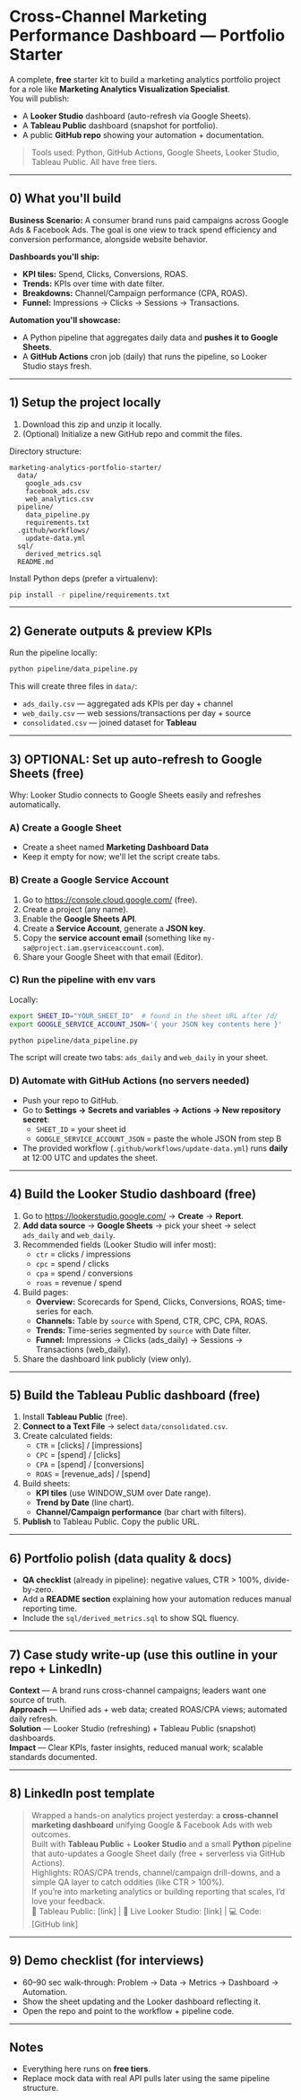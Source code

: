 
# Cross-Channel Marketing Performance Dashboard — Portfolio Starter

A complete, **free** starter kit to build a marketing analytics portfolio project for a role like **Marketing Analytics Visualization Specialist**.  
You will publish:
- A **Looker Studio** dashboard (auto-refresh via Google Sheets).
- A **Tableau Public** dashboard (snapshot for portfolio).
- A public **GitHub repo** showing your automation + documentation.

> Tools used: Python, GitHub Actions, Google Sheets, Looker Studio, Tableau Public. All have free tiers.

---

## 0) What you'll build

**Business Scenario:** A consumer brand runs paid campaigns across Google Ads & Facebook Ads. The goal is one view to track spend efficiency and conversion performance, alongside website behavior.

**Dashboards you'll ship:**  
- **KPI tiles:** Spend, Clicks, Conversions, ROAS.  
- **Trends:** KPIs over time with date filter.  
- **Breakdowns:** Channel/Campaign performance (CPA, ROAS).  
- **Funnel:** Impressions → Clicks → Sessions → Transactions.

**Automation you'll showcase:**  
- A Python pipeline that aggregates daily data and **pushes it to Google Sheets**.  
- A **GitHub Actions** cron job (daily) that runs the pipeline, so Looker Studio stays fresh.

---

## 1) Setup the project locally

1. Download this zip and unzip it locally.  
2. (Optional) Initialize a new GitHub repo and commit the files.

Directory structure:
```
marketing-analytics-portfolio-starter/
  data/
    google_ads.csv
    facebook_ads.csv
    web_analytics.csv
  pipeline/
    data_pipeline.py
    requirements.txt
  .github/workflows/
    update-data.yml
  sql/
    derived_metrics.sql
  README.md
```

Install Python deps (prefer a virtualenv):
```bash
pip install -r pipeline/requirements.txt
```

---

## 2) Generate outputs & preview KPIs

Run the pipeline locally:
```bash
python pipeline/data_pipeline.py
```
This will create three files in `data/`:
- `ads_daily.csv` — aggregated ads KPIs per day + channel
- `web_daily.csv` — web sessions/transactions per day + source
- `consolidated.csv` — joined dataset for **Tableau**

---

## 3) OPTIONAL: Set up auto-refresh to Google Sheets (free)

Why: Looker Studio connects to Google Sheets easily and refreshes automatically.

### A) Create a Google Sheet
- Create a sheet named **Marketing Dashboard Data**
- Keep it empty for now; we'll let the script create tabs.

### B) Create a Google Service Account
1. Go to https://console.cloud.google.com/ (free).
2. Create a project (any name).
3. Enable the **Google Sheets API**.
4. Create a **Service Account**, generate a **JSON key**.
5. Copy the **service account email** (something like `my-sa@project.iam.gserviceaccount.com`).
6. Share your Google Sheet with that email (Editor).

### C) Run the pipeline with env vars
Locally:
```bash
export SHEET_ID="YOUR_SHEET_ID"  # found in the sheet URL after /d/
export GOOGLE_SERVICE_ACCOUNT_JSON='{ your JSON key contents here }'

python pipeline/data_pipeline.py
```
The script will create two tabs: `ads_daily` and `web_daily` in your sheet.

### D) Automate with GitHub Actions (no servers needed)
- Push your repo to GitHub.
- Go to **Settings → Secrets and variables → Actions → New repository secret**:
  - `SHEET_ID` = your sheet id
  - `GOOGLE_SERVICE_ACCOUNT_JSON` = paste the whole JSON from step B
- The provided workflow (`.github/workflows/update-data.yml`) runs **daily** at 12:00 UTC and updates the sheet.

---

## 4) Build the **Looker Studio** dashboard (free)

1. Go to https://lookerstudio.google.com/ → **Create** → **Report**.  
2. **Add data source** → **Google Sheets** → pick your sheet → select `ads_daily` and `web_daily`.  
3. Recommended fields (Looker Studio will infer most):
   - `ctr` = clicks / impressions
   - `cpc` = spend / clicks
   - `cpa` = spend / conversions
   - `roas` = revenue / spend
4. Build pages:
   - **Overview:** Scorecards for Spend, Clicks, Conversions, ROAS; time-series for each.
   - **Channels:** Table by `source` with Spend, CTR, CPC, CPA, ROAS.
   - **Trends:** Time-series segmented by `source` with Date filter.
   - **Funnel:** Impressions → Clicks (ads_daily) → Sessions → Transactions (web_daily).
5. Share the dashboard link publicly (view only).

---

## 5) Build the **Tableau Public** dashboard (free)

1. Install **Tableau Public** (free).  
2. **Connect to a Text File** → select `data/consolidated.csv`.  
3. Create calculated fields:
   - `CTR` = [clicks] / [impressions]
   - `CPC` = [spend] / [clicks]
   - `CPA` = [spend] / [conversions]
   - `ROAS` = [revenue_ads] / [spend]
4. Build sheets:
   - **KPI tiles** (use WINDOW_SUM over Date range).
   - **Trend by Date** (line chart).
   - **Channel/Campaign performance** (bar chart with filters).
5. **Publish** to Tableau Public. Copy the public URL.

---

## 6) Portfolio polish (data quality & docs)

- **QA checklist** (already in pipeline): negative values, CTR > 100%, divide-by-zero.  
- Add a **README section** explaining how your automation reduces manual reporting time.  
- Include the `sql/derived_metrics.sql` to show SQL fluency.

---

## 7) Case study write-up (use this outline in your repo + LinkedIn)

**Context** — A brand runs cross-channel campaigns; leaders want one source of truth.  
**Approach** — Unified ads + web data; created ROAS/CPA views; automated daily refresh.  
**Solution** — Looker Studio (refreshing) + Tableau Public (snapshot) dashboards.  
**Impact** — Clear KPIs, faster insights, reduced manual work; scalable standards documented.

---

## 8) LinkedIn post template

> Wrapped a hands-on analytics project yesterday: a **cross-channel marketing dashboard** unifying Google & Facebook Ads with web outcomes.  
> Built with **Tableau Public** + **Looker Studio** and a small **Python** pipeline that auto-updates a Google Sheet daily (free + serverless via GitHub Actions).  
> Highlights: ROAS/CPA trends, channel/campaign drill-downs, and a simple QA layer to catch oddities (like CTR > 100%).  
> If you’re into marketing analytics or building reporting that scales, I’d love your feedback.  
> 🔗 Tableau Public: [link] | 🔗 Live Looker Studio: [link] | 💻 Code: [GitHub link]

---

## 9) Demo checklist (for interviews)

- 60–90 sec walk-through: Problem → Data → Metrics → Dashboard → Automation.  
- Show the sheet updating and the Looker dashboard reflecting it.  
- Open the repo and point to the workflow + pipeline code.

---

## Notes
- Everything here runs on **free tiers**.  
- Replace mock data with real API pulls later using the same pipeline structure.
